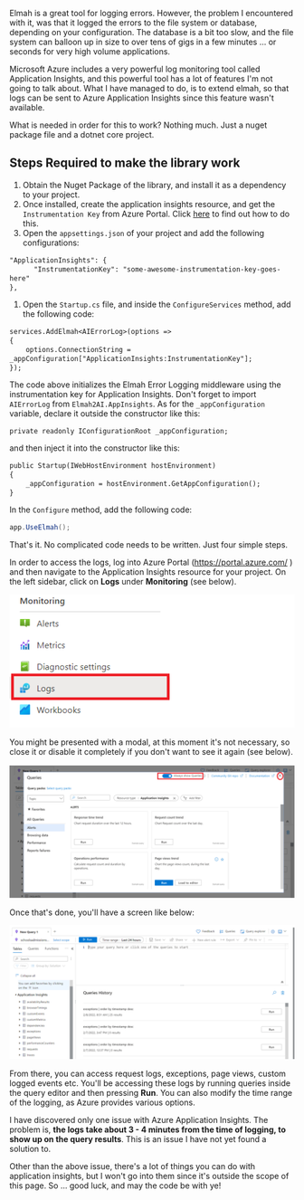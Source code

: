 Elmah is a great tool for logging errors. However, the problem I encountered with it, was that it logged the errors to the file system or database, depending on your configuration. The database is a bit too slow, and the file system can balloon up in size to over tens of gigs in a few minutes ... or seconds for very high volume applications.

Microsoft Azure includes a very powerful log monitoring tool called Application Insights, and this powerful tool has a lot of features I'm not going to talk about. What I have managed to do, is to extend elmah, so that logs can be sent to Azure Application Insights since this feature wasn't available.

What is needed in order for this to work? Nothing much. Just a nuget package file and a dotnet core project.

## Steps Required to make the library work

1. Obtain the Nuget Package of the library, and install it as a dependency to your project.
2. Once installed, create the application insights resource, and get the `Instrumentation Key` from Azure Portal. Click [here](https://docs.microsoft.com/en-us/azure/azure-monitor/app/create-workspace-resource) to find out how to do this.
3. Open the `appsettings.json` of your project and add the following configurations:

```
"ApplicationInsights": {
      "InstrumentationKey": "some-awesome-instrumentation-key-goes-here"
},
```

1. Open the `Startup.cs` file, and inside the `ConfigureServices` method, add the following code:

```
services.AddElmah<AIErrorLog>(options =>
{
    options.ConnectionString = _appConfiguration["ApplicationInsights:InstrumentationKey"];
});
```

The code above initializes the Elmah Error Logging middleware using the instrumentation key for Application Insights.
Don't forget to import `AIErrorLog` from `Elmah2AI.AppInsights`. As for the `_appConfiguration` variable, declare it outside the constructor like this:

```
private readonly IConfigurationRoot _appConfiguration;
```

and then inject it into the constructor like this:

```
public Startup(IWebHostEnvironment hostEnvironment)
{
    _appConfiguration = hostEnvironment.GetAppConfiguration();
}
```

In the `Configure` method, add the following code:

```c#
app.UseElmah();
```



That's it. No complicated code needs to be written. Just four simple steps.

In order to access the logs, log into Azure Portal (https://portal.azure.com/ ) and then navigate to the Application Insights resource for your project. On the left sidebar, click on **Logs** under **Monitoring** (see below).

![Image 1](https://raw.githubusercontent.com/kudzaitsapo/elmah2ai/main/examples/Image1.png)

You might be presented with a modal, at this moment it's not necessary, so close it or disable it completely if you don't want to see it again (see below).

![Image 2](https://raw.githubusercontent.com/kudzaitsapo/elmah2ai/main/examples/Image2.png)

Once that's done, you'll have a screen like below:

![Image 3](https://raw.githubusercontent.com/kudzaitsapo/elmah2ai/main/examples/Image3.png)

From there, you can access request logs, exceptions, page views, custom logged events etc. You'll be accessing these logs by running queries inside the query editor and then pressing **Run**. You can also modify the time range of the logging, as Azure provides various options.

I have discovered only one issue with Azure Application Insights. The problem is, **the logs take about 3 - 4 minutes from the time of logging, to show up on the query results**. This is an issue I have not yet found a solution to.

Other than the above issue, there's a lot of things you can do with application insights, but I won't go into them since it's outside the scope of this page. So ... good luck, and may the code be with ye!
